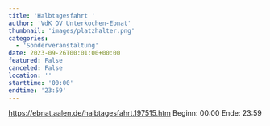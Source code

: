 ```yaml
---
title: 'Halbtagesfahrt '
author: 'VdK OV Unterkochen-Ebnat'
thumbnail: 'images/platzhalter.png'
categories:
  - 'Sonderveranstaltung'
date: 2023-09-26T00:01:00+00:00
featured: False
canceled: False
location: ''
starttime: '00:00'
endtime: '23:59'
---
```

https://ebnat.aalen.de/halbtagesfahrt.197515.htm
Beginn: 00:00
 Ende: 23:59